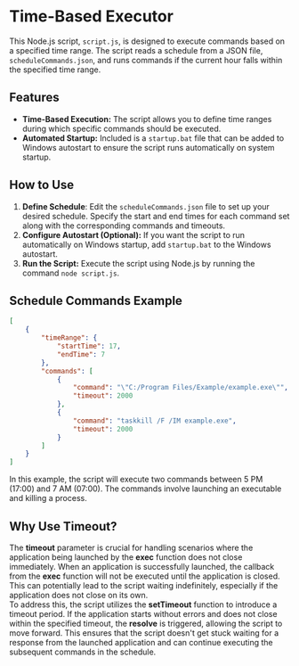 # Time-Based Executor
This Node.js script, `script.js`, is designed to execute commands based on a specified time range. The script reads a schedule from a JSON file, `scheduleCommands.json`, and runs commands if the current hour falls within the specified time range.

## Features
- **Time-Based Execution:** The script allows you to define time ranges during which specific commands should be executed.
- **Automated Startup:** Included is a `startup.bat` file that can be added to Windows autostart to ensure the script runs automatically on system startup.

## How to Use
1. **Define Schedule**: Edit the `scheduleCommands.json` file to set up your desired schedule. Specify the start and end times for each command set along with the corresponding commands and timeouts.
2. **Configure Autostart (Optional):** If you want the script to run automatically on Windows startup, add `startup.bat` to the Windows autostart.
3. **Run the Script:** Execute the script using Node.js by running the command `node script.js`.

## Schedule Commands Example
```json
[
    {
        "timeRange": {
            "startTime": 17,
            "endTime": 7
        },
        "commands": [
            {
                "command": "\"C:/Program Files/Example/example.exe\"",
                "timeout": 2000
            },
            {
                "command": "taskkill /F /IM example.exe",
                "timeout": 2000
            }
        ]
    }
]
```
In this example, the script will execute two commands between 5 PM (17:00) and 7 AM (07:00). The commands involve launching an executable and killing a process.

## Why Use Timeout?
The **timeout** parameter is crucial for handling scenarios where the application being launched by the **exec** function does not close immediately. When an application is successfully launched, the callback from the **exec** function will not be executed until the application is closed. This can potentially lead to the script waiting indefinitely, especially if the application does not close on its own.  
To address this, the script utilizes the **setTimeout** function to introduce a timeout period. If the application starts without errors and does not close within the specified timeout, the **resolve** is triggered, allowing the script to move forward. This ensures that the script doesn't get stuck waiting for a response from the launched application and can continue executing the subsequent commands in the schedule.